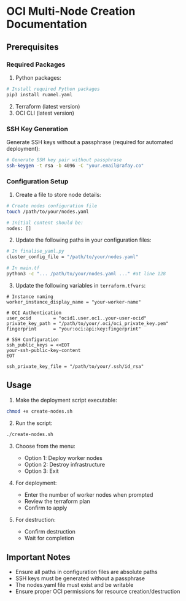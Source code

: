 
# OCI Multi-Node Creation Documentation

## Prerequisites

### Required Packages
1. Python packages: 
```bash
# Install required Python packages
pip3 install ruamel.yaml
```

2. Terraform (latest version)
3. OCI CLI (latest version)

### SSH Key Generation
Generate SSH keys without a passphrase (required for automated deployment):
```bash
# Generate SSH key pair without passphrase
ssh-keygen -t rsa -b 4096 -C "your.email@rafay.co"
```

### Configuration Setup

1. Create a file to store node details:
```bash
# Create nodes configuration file
touch /path/to/your/nodes.yaml

# Initial content should be:
nodes: []
```

2. Update the following paths in your configuration files:
```bash
# In finalise_yaml.py
cluster_config_file = "/path/to/your/nodes.yaml"

# In main.tf
python3 -c "... /path/to/your/nodes.yaml ..." #at line 128
```

3. Update the following variables in `terraform.tfvars`:
```hcl
# Instance naming
worker_instance_display_name = "your-worker-name"

# OCI Authentication
user_ocid        = "ocid1.user.oc1..your-user-ocid"
private_key_path = "/path/to/your/.oci/oci_private_key.pem"
fingerprint      = "your:oci:api:key:fingerprint"

# SSH Configuration
ssh_public_keys = <<EOT
your-ssh-public-key-content
EOT

ssh_private_key_file = "/path/to/your/.ssh/id_rsa"
```


## Usage

1. Make the deployment script executable:
```bash
chmod +x create-nodes.sh
```

2. Run the script:
```bash
./create-nodes.sh
```

3. Choose from the menu:
    - Option 1: Deploy worker nodes
   - Option 2: Destroy infrastructure
   - Option 3: Exit

4. For deployment:
   - Enter the number of worker nodes when prompted
   - Review the terraform plan
   - Confirm to apply

5. For destruction:
   - Confirm destruction
   - Wait for completion

## Important Notes
- Ensure all paths in configuration files are absolute paths
- SSH keys must be generated without a passphrase
- The nodes.yaml file must exist and be writable
- Ensure proper OCI permissions for resource creation/destruction

